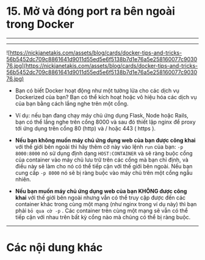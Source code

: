 # 15. Mở và đóng port ra bên ngoài trong Docker

____
____

![https://nickjanetakis.com/assets/blog/cards/docker-tips-and-tricks-56b5452dc709c8861641d9011d55ed5e6f5138b7d1e76a5e258160077c903076.jpg](https://nickjanetakis.com/assets/blog/cards/docker-tips-and-tricks-56b5452dc709c8861641d9011d55ed5e6f5138b7d1e76a5e258160077c903076.jpg)

- Bạn có biết Docker hoạt động như một tường lửa cho các dịch vụ Dockerized của bạn? Bạn có thể kích hoạt hoặc vô hiệu hóa các dịch vụ của bạn bằng cách lắng nghe trên một cổng.

- Ví dụ: nếu bạn đang chạy máy chủ ứng dụng Flask, Node hoặc Rails, bạn có thể lắng nghe trên cổng 8000 và sau đó thiết lập nginx để proxy tới ứng dụng trên cổng 80 (http) và / hoặc 443 ( https ).

- **Nếu bạn không muốn máy chủ ứng dụng web của bạn được công khai** với thế giới bên ngoài thì hãy thêm cờ này vào lệnh `run` của bạn: `-p 8000:8000` nó sử dụng định dạng `HOST:CONTAINER` và sẽ ràng buộc cổng của container vào máy chủ lưu trữ trên các cổng mà bạn chỉ định, và điều này sẽ làm cho nó có thể tiếp cận với thế giới bên ngoài. Nếu bạn cung cấp `-p 8000` nó sẽ bị ràng buộc vào máy chủ trên một cổng ngẫu nhiên.

- **Nếu bạn muốn máy chủ ứng dụng web của bạn KHÔNG được công khai** với thế giới bên ngoài nhưng vẫn có thể truy cập được đến các container khác trong cùng một mạng (như nginx trong ví dụ này) thì bạn phải `bỏ qua cờ -p` . Các container trên cùng một mạng sẽ vẫn có thể tiếp cận với nhau trên bất kỳ cổng nào mà chúng có thể bị ràng buộc.

____


# <a name="content-others">Các nội dung khác</a>
